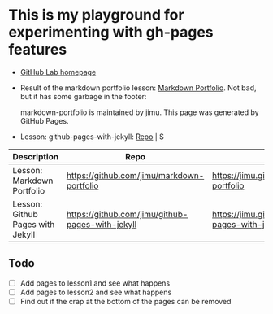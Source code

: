 # This is my playground for experimenting with gh-pages features

* [GitHub Lab homepage](https://lab.github.com/)
* Result of the markdown portfolio lesson: [Markdown Portfolio](https://jimu.github.io/markdown-portfolio/). Not bad, but it has some garbage in the footer:

     markdown-portfolio is maintained by jimu.
     This page was generated by GitHub Pages.

* Lesson: github-pages-with-jekyll: [Repo](https://github.com/jimu/github-pages-with-jekyll) | S

| Description | Repo | Site |
|-|-|-|
| Lesson: Markdown Portfolio            | https://github.com/jimu/markdown-portfolio       | https://jimu.github.io/markdown-portfolio        | 
| Lesson: Github Pages with Jekyll      | https://github.com/jimu/github-pages-with-jekyll | https://jimu.github.com/github-pages-with-jekyll |

## Todo
- [ ] Add pages to lesson1 and see what happens
- [ ] Add pages to lesson2 and see what happens
- [ ] Find out if the crap at the bottom of the pages can be removed
